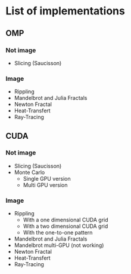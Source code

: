 # List of implementations

## OMP
### Not image
* Slicing (Saucisson)

### Image
* Rippling
* Mandelbrot and Julia Fractals
* Newton Fractal
* Heat-Transfert
* Ray-Tracing

## CUDA
### Not image
* Slicing (Saucisson)
* Monte Carlo
  * Single GPU version
  * Multi GPU version

### Image
* Rippling
  * With a one dimensional CUDA grid
  * With a two dimensional CUDA grid
  * With the one-to-one pattern
* Mandelbrot and Julia Fractals
* Mandelbrot multi-GPU (not working)
* Newton Fractal
* Heat-Transfert
* Ray-Tracing

